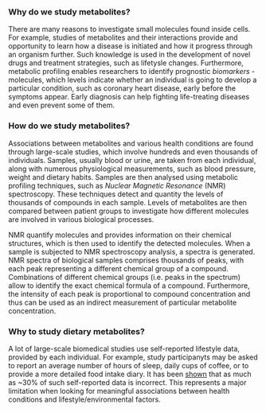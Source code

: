 ### Why do we study metabolites?

There are many reasons to investigate small molecules found inside cells. For example, studies of metabolites and their interactions provide and opportunity to learn how a disease is initiated and how it progress through an organism further. Such knowledge is used in the development of novel drugs and treatment strategies, such as lifetysle changes. Furthermore, metabolic profiling enables researchers to identify prognostic *biomarkers* - molecules, which levels indicate whether an individual is going to develop a particular condition, such as coronary heart disease, early before the symptoms appear. Early diagnosis can help fighting life-treating diseases and even prevent some of them.  

### How do we study metabolites?

Associations between metabolites and various health conditions are found through large-scale studies, which involve hundreds and even thousands of individuals. Samples, usually blood or urine, are taken from each individual, along with numerous physiological measurements, such as blood pressure, weight and dietary habits. Samples are then analysed using metabolic profiling techniques, such as *Nuclear Magnetic Resonance* (NMR) spectroscopy. These techniques detect and quantity the levels of thousands of compounds in each sample. Levels of metabolites are then compared between patient groups to investigate how different molecules are involved in various biological processes. 

NMR quantify molecules and provides information on their chemical structures, which is then used to identify the detected molecules. When a sample is subjected to NMR spectroscopy analysis, a spectra is generated. NMR spectra of biological samples comprises thousands of peaks, with each peak representing a different chemical group of a compound. Combinations of different chemical groups (i.e. peaks in the spectrum) allow to identify the exact chemical formula of a compound. Furthermore, the intensity of each peak is proportional to compound concentration and thus can be used as an indirect measurement of particular metabolite concentration.

### Why to study dietary metabolites?

A lot of large-scale biomedical studies use self-reported lifestyle data, provided by each individual. For example, study participanyts may be asked to report an average number of hours of sleep, daily cups of coffee, or to provide a more detailed food intake diary. It has been [shown](https://www.ncbi.nlm.nih.gov/pubmed/19594967) that as much as ~30% of such self-reported data is incorrect. This represents a major limitation when looking for meaningful associations between health conditions and lifestyle/environmental factors.
